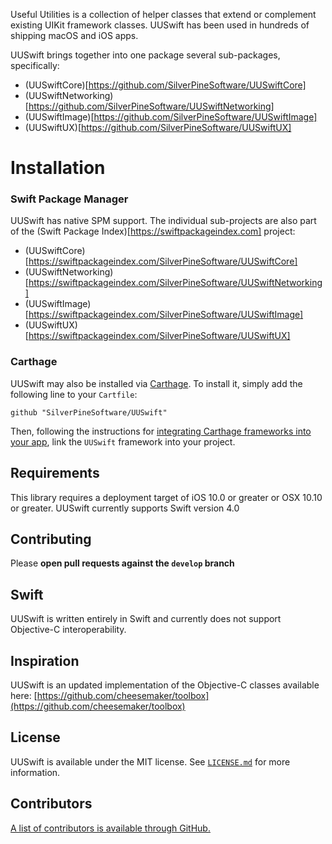 Useful Utilities is a collection of helper classes that extend or complement existing UIKit framework classes. UUSwift has been used in hundreds of shipping macOS and iOS apps.

UUSwift brings together into one package several sub-packages, specifically:
- (UUSwiftCore)[https://github.com/SilverPineSoftware/UUSwiftCore]
- (UUSwiftNetworking)[https://github.com/SilverPineSoftware/UUSwiftNetworking]
- (UUSwiftImage)[https://github.com/SilverPineSoftware/UUSwiftImage]
- (UUSwiftUX)[https://github.com/SilverPineSoftware/UUSwiftUX]

# Installation

### Swift Package Manager

UUSwift has native SPM support. The individual sub-projects are also part of the (Swift Package Index)[https://swiftpackageindex.com] project:
- (UUSwiftCore)[https://swiftpackageindex.com/SilverPineSoftware/UUSwiftCore]
- (UUSwiftNetworking)[https://swiftpackageindex.com/SilverPineSoftware/UUSwiftNetworking]
- (UUSwiftImage)[https://swiftpackageindex.com/SilverPineSoftware/UUSwiftImage]
- (UUSwiftUX)[https://swiftpackageindex.com/SilverPineSoftware/UUSwiftUX]

### Carthage

UUSwift may also be installed via [Carthage](https://github.com/Carthage/Carthage). To install it, simply add the following line to your `Cartfile`:

```
github "SilverPineSoftware/UUSwift"
```

Then, following the instructions for [integrating Carthage frameworks into your app](https://github.com/Carthage/Carthage#if-youre-building-for-ios-tvos-or-watchos), link the `UUSwift` framework into your project.

## Requirements

This library requires a deployment target of iOS 10.0 or greater or OSX 10.10 or greater.
UUSwift currently supports Swift version 4.0 

## Contributing

Please **open pull requests against the `develop` branch**

## Swift

UUSwift is written entirely in Swift and currently does not support Objective-C interoperability.

## Inspiration

UUSwift is an updated implementation of the Objective-C classes available here:
[https://github.com/cheesemaker/toolbox](https://github.com/cheesemaker/toolbox)

## License

UUSwift is available under the MIT license. See [`LICENSE.md`](https://github.com/SilverPineSoftware/UUSwift/blob/master/LICENSE.md) for more information.

## Contributors

[A list of contributors is available through GitHub.](https://github.com/SilverPineSoftware/UUSwift/graphs/contributors)
